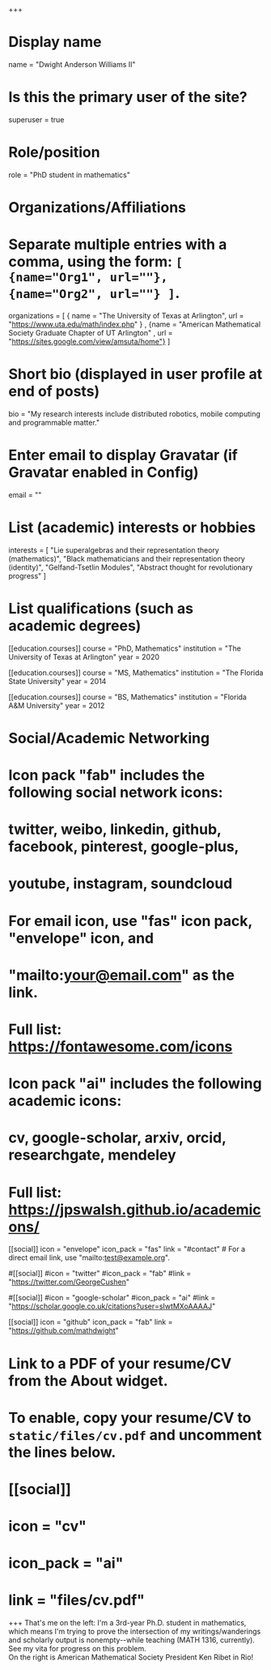 +++
# Display name
name = "Dwight Anderson Williams II"

# Is this the primary user of the site?
superuser = true

# Role/position
role = "PhD student in mathematics"

# Organizations/Affiliations
#   Separate multiple entries with a comma, using the form: `[ {name="Org1", url=""}, {name="Org2", url=""} ]`.
organizations = [ { name = "The University of Texas at Arlington", url = "https://www.uta.edu/math/index.php" } , {name = "American Mathematical Society Graduate Chapter of UT Arlington" , url = "https://sites.google.com/view/amsuta/home"} ]

# Short bio (displayed in user profile at end of posts)
bio = "My research interests include distributed robotics, mobile computing and programmable matter."

# Enter email to display Gravatar (if Gravatar enabled in Config)
email = ""

# List (academic) interests or hobbies
interests = [
  "Lie superalgebras and their representation theory (mathematics)",
  "Black mathematicians and their representation theory (identity)",
  "Gelfand-Tsetlin Modules",
  "Abstract thought for revolutionary progress"
]

# List qualifications (such as academic degrees)
[[education.courses]]
  course = "PhD, Mathematics"
  institution = "The University of Texas at Arlington"
  year = 2020

[[education.courses]]
  course = "MS, Mathematics"
  institution = "The Florida State University"
  year = 2014

[[education.courses]]
  course = "BS, Mathematics"
  institution = "Florida A&M University"
  year = 2012

# Social/Academic Networking
#
# Icon pack "fab" includes the following social network icons:
#
#   twitter, weibo, linkedin, github, facebook, pinterest, google-plus,
#   youtube, instagram, soundcloud
#
#   For email icon, use "fas" icon pack, "envelope" icon, and
#   "mailto:your@email.com" as the link.
#
#   Full list: https://fontawesome.com/icons
#
# Icon pack "ai" includes the following academic icons:
#
#   cv, google-scholar, arxiv, orcid, researchgate, mendeley
#
#   Full list: https://jpswalsh.github.io/academicons/

[[social]]
  icon = "envelope"
  icon_pack = "fas"
  link = "#contact"  # For a direct email link, use "mailto:test@example.org".

#[[social]]
  #icon = "twitter"
  #icon_pack = "fab"
  #link = "https://twitter.com/GeorgeCushen"

#[[social]]
  #icon = "google-scholar"
  #icon_pack = "ai"
  #link = "https://scholar.google.co.uk/citations?user=sIwtMXoAAAAJ"

[[social]]
  icon = "github"
  icon_pack = "fab"
  link = "https://github.com/mathdwight"

# Link to a PDF of your resume/CV from the About widget.
# To enable, copy your resume/CV to `static/files/cv.pdf` and uncomment the lines below.
# [[social]]
#   icon = "cv"
#   icon_pack = "ai"
#   link = "files/cv.pdf"

+++
That's me on the left: I'm a 3rd-year Ph.D. student in mathematics, which means I'm trying to prove the intersection of my writings/wanderings  and scholarly output is nonempty--while teaching (MATH 1316, currently). See my vita for progress on this problem. <br>
On the right is American Mathematical Society President Ken Ribet in Rio!
